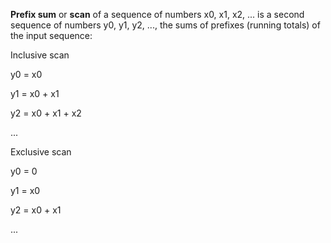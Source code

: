 **Prefix sum** or **scan** of a sequence of numbers x0, x1, x2, ... is a second sequence of numbers y0, y1, y2, ..., the sums of prefixes (running totals) of the input sequence:

Inclusive scan

y0 = x0

y1 = x0 + x1

y2 = x0 + x1 + x2

...

Exclusive scan

y0 = 0

y1 = x0 

y2 = x0 + x1

...

